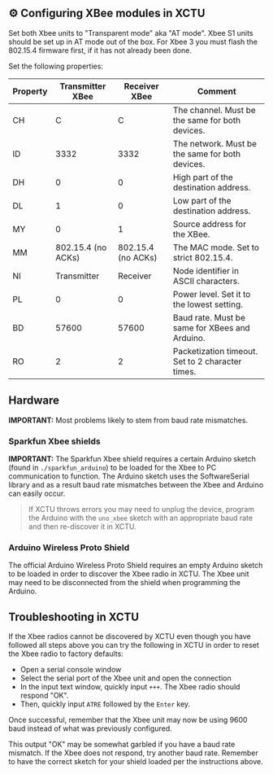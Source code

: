 ## :gear: Configuring XBee modules in XCTU

Set both Xbee units to "Transparent mode" aka "AT mode".
Xbee S1 units should be set up in AT mode out of the box.
For Xbee 3 you must flash the 802.15.4 firmware first, if it has not already been done.

Set the following properties:

Property | Transmitter XBee      |	Receiver XBee           | Comment
---------|-----------------------|--------------------------|---------
CH 	     | C	                   | C                        | The channel. Must be the same for both devices.
ID 	     | 3332   	             | 3332                     | The network. Must be the same for both devices.
DH 	     | 0       	             | 0       	                | High part of the destination address.
DL 	     | 1                     | 0                        | Low part of the destination address.
MY 	     | 0                     | 1                        | Source address for the XBee.
MM         | 802.15.4 (no ACKs)       | 802.15.4 (no ACKs)        | The MAC mode. Set to strict 802.15.4.
NI 	     | Transmitter 	         | Receiver 	              | Node identifier in ASCII characters.
PL       | 0                     |	0 	                    | Power level. Set it to the lowest setting.
BD         | 57600               |  57600                      | Baud rate. Must be same for XBees and Arduino.
RO         | 2                   | 2                           | Packetization timeout. Set to 2 character times.

## Hardware

**IMPORTANT:** Most problems likely to stem from baud rate mismatches.

### Sparkfun Xbee shields

**IMPORTANT:** The Sparkfun Xbee shield requires a certain Arduino sketch (found in `./sparkfun_arduino`) to be loaded for the Xbee to PC communication to function. The Arduino sketch uses the SoftwareSerial library and as a result baud rate mismatches between the Xbee and Arduino can easily occur.

> If XCTU throws errors you may need to unplug the device, program the Arduino with the `uno_xbee` sketch with an appropriate baud rate and then re-discover it in XCTU.

### Arduino Wireless Proto Shield

The official Arduino Wireless Proto Shield requires an empty Arduino sketch to be loaded in order to discover the Xbee radio in XCTU. 
The Xbee unit may need to be disconnected from the shield when programming the Arduino.

## Troubleshooting in XCTU

If the Xbee radios cannot be discovered by XCTU even though you have followed all steps above you can try the following in XCTU in order to reset the Xbee radio to factory defaults: 

- Open a serial console window 
- Select the serial port of the Xbee unit and open the connection
- In the input text window, quickly input `+++`. The Xbee radio should respond "OK".
- Then, quickly input `ATRE` followed by the `Enter` key.

Once successful, remember that the Xbee unit may now be using 9600 baud instead of what was previously configured.

This output "OK" may be somewhat garbled if you have a baud rate mismatch.
If the Xbee does not respond, try another baud rate.
Remember to have the correct sketch for your shield loaded per the instructions above.

